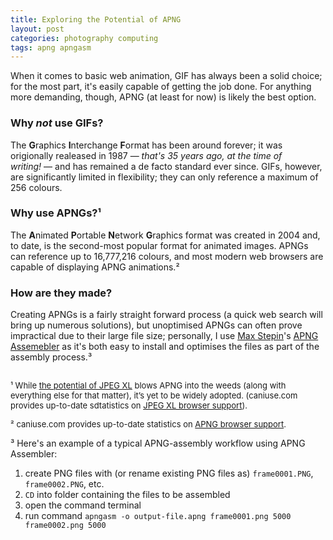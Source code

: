 ```yaml
---
title: Exploring the Potential of APNG
layout: post
categories: photography computing
tags: apng apngasm
---
```


When it comes to basic web animation, GIF has always been a solid choice; for the most part, it's easily capable of getting the job done. For anything more demanding, though, APNG (at least for now) is likely the best option.

### Why _not_ use GIFs?

The **G**raphics **I**nterchange **F**ormat has been around forever; it was origionally realeased in 1987&nbsp;— _that's 35 years ago, at the time of writing!_&nbsp;— and has remained a de facto standard ever since. GIFs, however, are significantly limited in flexibility; they can only reference a maximum of 256 colours.

### Why use APNGs?¹

The **A**nimated **P**ortable **N**etwork **G**raphics format was created in 2004 and, to date, is the second-most popular format for animated images. APNGs can reference up to 16,777,216 colours, and most modern web browsers are capable of displaying APNG animations.² 

### How are they made? 

Creating APNGs is a fairly straight forward process (a quick web search will bring up numerous solutions), but unoptimised APNGs can often prove impractical due to their large file size; personally, I use [Max Stepin](https://sourceforge.net/u/maxst/profile)'s  [APNG Assemebler](https://apngasm.sourceforge.net) as it's both easy to install and optimises the files as part of the assembly process.³

<p style="padding-top: 15px">
<font size="2">
¹ While <a href="https://martbetz.github.io/photography/computing/2022/10/27/exploring-jpegxl.html">the potential of JPEG XL</a> blows APNG into the weeds (along with everything else for that matter), it’s yet to be widely adopted. (caniuse.com provides up-to-date sdtatistics on <a href="https://caniuse.com/?search=jxl">JPEG XL browser support</a>).
</font>
</p>

<p style="padding-top: -5px">
<font size="2">
² caniuse.com provides up-to-date statistics on <a href="https://caniuse.com/?search=apng">APNG browser support</a>.
</font>
</p>

<p style="padding-top: -5px;>
<font size="2">
³ Here's an example of a typical APNG-assembly workflow using APNG Assembler:

<ol>
<li>create PNG files with (or rename existing PNG files as) <code>frame0001.PNG</code>, <code>frame0002.PNG</code>, etc.</li>
<li><code>CD</code> into folder containing the files to be assembled</li>
<li>open the command terminal</li>
<li>run command <code>apngasm -o output-file.apng frame0001.png 5000 frame0002.png 5000</code></li>
</ol>
</font>
</p>

